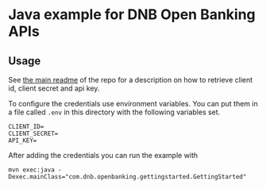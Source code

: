 # Java example for DNB Open Banking APIs

## Usage

See [the main readme][] of the repo for a description on how to
retrieve client id, client secret and api key.

To configure the credentials use environment variables. You can
put them in a file called `.env` in this directory with the
following variables set.

```
CLIENT_ID=
CLIENT_SECRET=
API_KEY=
```

After adding the credentials you can run the example with

```
mvn exec:java -Dexec.mainClass="com.dnb.openbanking.gettingstarted.GettingStarted"
```


[the main readme]: ../README.md
